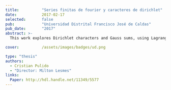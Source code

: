 ```yaml
---
title:          "Series finitas de fourier y caracteres de dirichlet"
date:           2017-02-17
selected:       false
pub:            "Universidad Distrital Francisco José de Caldas"
pub_date:       "2017"
abstract: >-
  This work explores Dirichlet characters and Gauss sums, using Lagrange interpolation to compute their finite Fourier series representations.

cover:          /assets/images/badges/ud.png  

type: "thesis"
authors:
  - Cristian Pulido
  - "Director: Milton Lesmes"
links:
  Paper: http://hdl.handle.net/11349/5577
---
```


<!-- pub_pre:        "Submitted to "
pub_post:       'Under review.'
pub_last:       ' <span class="badge badge-pill badge-publication badge-success">Spotlight</span>' -->